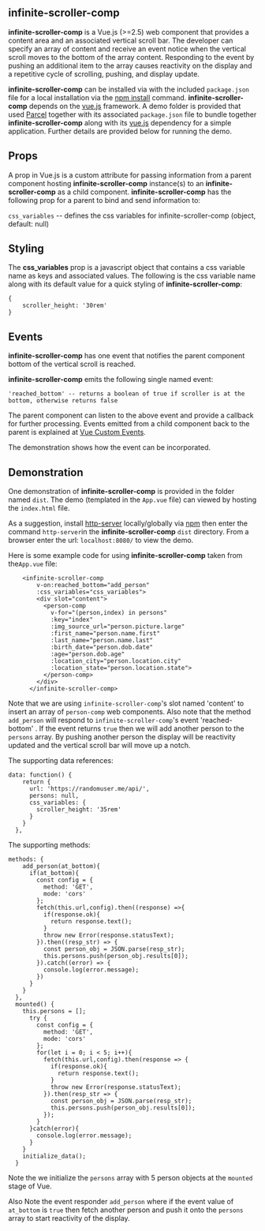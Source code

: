 ## infinite-scroller-comp

**infinite-scroller-comp** is a Vue.js (>=2.5) web component that provides a content area and an associated vertical scroll bar.  The developer can specify an array of content and receive an event notice when the vertical scroll moves to the bottom of the array content.  Responding to the event by pushing an additional item to the array causes reactivity on the display and a repetitive cycle of scrolling, pushing, and display update. 

 **infinite-scroller-comp** can be installed via with the included `package.json` file for a local installation via the [npm install](https://docs.npmjs.com/cli/install.html "npm install") command.  **infinite-scroller-comp** depends on the [vue.js](https://vuejs.org/ "Vue.js") framework.  A demo folder is provided that used [Parcel](https://parceljs.org/) together with its associated `package.json` file to bundle together  **infinite-scroller-comp** along with its [vue.js](https://vuejs.org/ "Vue.js") dependency for a simple application.  Further details are provided below for running the demo.

## Props

A prop in Vue.js is a custom attribute for passing information from a parent component hosting **infinite-scroller-comp** instance(s) to an **infinite-scroller-comp** as a child component.  **infinite-scroller-comp** has the following prop for a parent to bind and send information to:

`css_variables` -- defines the css variables for infinite-scroller-comp (object, default: null)

## Styling

The **css_variables** prop is a javascript object that contains a css variable name as keys and associated values.  The following is the css variable name along with its default value for a quick styling of **infinite-scroller-comp**:

```
{
    scroller_height: '30rem'
}
```

## Events

**infinite-scroller-comp** has one event that notifies the parent component bottom of the vertical scroll is reached.

**infinite-scroller-comp** emits the following single named event:

```
'reached_bottom' -- returns a boolean of true if scroller is at the bottom, otherwise returns false
```

The parent component can listen to the above event and provide a callback for further processing.  Events emitted from a child component back to the parent is explained at [Vue Custom Events](https://vuejs.org/v2/guide/components.html#Using-v-on-with-Custom-Events).

The demonstration shows how the event can be incorporated.

## Demonstration

One demonstration of **infinite-scroller-comp**  is provided in the folder named `dist`.   The demo (templated in the `App.vue` file) can viewed by hosting the `index.html` file.

As a suggestion, install [http-server](https://www.npmjs.com/package/http-server "http-server") locally/globally via [npm](https://www.npmjs.com/ "npm") then enter the command `http-server`in the **infinite-scroller-comp** `dist` directory.  From a browser enter the url: `localhost:8080/` to view the demo.

Here is some example code for using **infinite-scroller-comp** taken from the`App.vue` file:

```
	<infinite-scroller-comp
        v-on:reached_bottom="add_person"
        :css_variables="css_variables">
        <div slot="content">
          <person-comp 
            v-for="(person,index) in persons"
            :key="index"
            :img_source_url="person.picture.large"
            :first_name="person.name.first"
            :last_name="person.name.last"
            :birth_date="person.dob.date"
            :age="person.dob.age"
            :location_city="person.location.city"
            :location_state="person.location.state">
          </person-comp>
        </div>
      </infinite-scroller-comp>
```

Note that we are using `infinite-scroller-comp`'s  slot named 'content' to insert an array of `person-comp` web components.  Also note that the method `add_person` will respond to `infinite-scroller-comp`'s event 'reached-bottom' .  If the event returns `true` then we will add another person to the `persons` array.  By pushing another person the display will be reactivity updated and the vertical scroll bar will move up a notch.

The supporting data references:

```
data: function() {
    return {
      url: 'https://randomuser.me/api/',
      persons: null,
      css_variables: {
        scroller_height: '35rem'
      }
    }
  },
```

The supporting methods:

```
methods: {
    add_person(at_bottom){
      if(at_bottom){
        const config = {
          method: 'GET',
          mode: 'cors'
        };
        fetch(this.url,config).then((response) =>{
          if(response.ok){
            return response.text();
          }
          throw new Error(response.statusText);
        }).then((resp_str) => {
          const person_obj = JSON.parse(resp_str);
          this.persons.push(person_obj.results[0]);
        }).catch((error) => {
          console.log(error.message);
        })
      }
    }
  },
  mounted() {
    this.persons = [];
      try {
        const config = {
          method: 'GET',
          mode: 'cors'
        };
        for(let i = 0; i < 5; i++){
          fetch(this.url,config).then(response => {
            if(response.ok){
              return response.text();
            }
            throw new Error(response.statusText);
          }).then(resp_str => {
            const person_obj = JSON.parse(resp_str);
            this.persons.push(person_obj.results[0]);
          });
        }
      }catch(error){
        console.log(error.message);
      }
    }
    initialize_data();
  }
```

Note the we initialize the `persons` array with 5 person objects at the `mounted` stage of Vue.

Also Note the event responder `add_person` where if the event value of `at_bottom` is `true` then fetch another person and push it onto the `persons` array to start reactivity of the display.